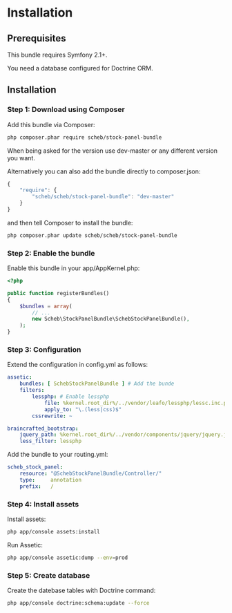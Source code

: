 Installation
============

## Prerequisites ##

This bundle requires Symfony 2.1+.

You need a database configured for Doctrine ORM.


## Installation ##

### Step 1: Download using Composer ##

Add this bundle via Composer:

```bash
php composer.phar require scheb/stock-panel-bundle
```

When being asked for the version use dev-master or any different version you want.

Alternatively you can also add the bundle directly to composer.json:

```js
{
    "require": {
        "scheb/scheb/stock-panel-bundle": "dev-master"
    }
}
```

and then tell Composer to install the bundle:

```bash
php composer.phar update scheb/scheb/stock-panel-bundle
```

### Step 2: Enable the bundle ###

Enable this bundle in your app/AppKernel.php:

```php
<?php

public function registerBundles()
{
    $bundles = array(
        // ...
        new Scheb\StockPanelBundle\SchebStockPanelBundle(),
    );
}
```

### Step 3: Configuration ###

Extend the configuration in config.yml as follows:

```yaml
assetic:
    bundles: [ SchebStockPanelBundle ] # Add the bunde
    filters:
        lessphp: # Enable lessphp
            file: %kernel.root_dir%/../vendor/leafo/lessphp/lessc.inc.php
            apply_to: "\.(less|css)$"
        cssrewrite: ~

braincrafted_bootstrap:
    jquery_path: %kernel.root_dir%/../vendor/components/jquery/jquery.js
    less_filter: lessphp
```

Add the bundle to your routing.yml:
```yaml
scheb_stock_panel:
    resource: "@SchebStockPanelBundle/Controller/"
    type:     annotation
    prefix:   /
```


### Step 4: Install assets ###

Install assets:
```bash
php app/console assets:install
```

Run Assetic:
```bash
php app/console assetic:dump --env=prod
```

### Step 5: Create database ###

Create the datebase tables with Doctrine command:

```bash
php app/console doctrine:schema:update --force
```
